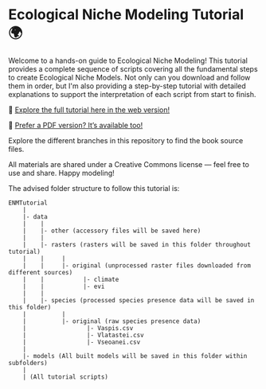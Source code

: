 # Ecological Niche Modeling Tutorial 🌍

Welcome to a hands-on guide to Ecological Niche Modeling! This tutorial provides a complete sequence of scripts covering all the fundamental steps to create Ecological Niche Models. Not only can you download and follow them in order, but I'm also providing a step-by-step tutorial with detailed explanations to support the interpretation of each script from start to finish.

🔗 [Explore the full tutorial here in the web version!](https://ptarroso.github.io/ENMTutorial/)

📄 [Prefer a PDF version? It’s available too!](https://github.com/ptarroso/ENMTutorial/blob/gh-pages/ENM_tutorial.pdf?raw=true)

Explore the different branches in this repository to find the book source files.

All materials are shared under a Creative Commons license — feel free to use and share. Happy modeling!

The advised folder structure to follow this tutorial is:

```
ENMTutorial
    |
    |- data
    |    |
    |    |- other (accessory files will be saved here)
    |    |
    |    |- rasters (rasters will be saved in this folder throughout tutorial)
    |    |     |
    |    |     |- original (unprocessed raster files downloaded from different sources) 
    |    |           |- climate
    |    |           |- evi
    |    |
    |    |- species (processed species presence data will be saved in this folder)
    |          |
    |          |- original (raw species presence data)
    |                 |- Vaspis.csv
    |                 |- Vlatastei.csv
    |                 |- Vseoanei.csv
    | 
    |- models (All built models will be saved in this folder within subfolders)
    |
    | (All tutorial scripts)
```
